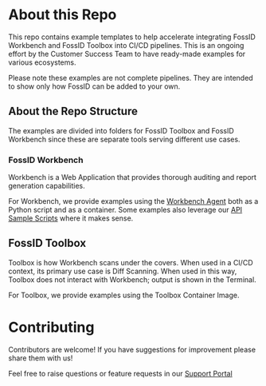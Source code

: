 # About this Repo
This repo contains example templates to help accelerate integrating FossID Workbench and FossID Toolbox into CI/CD pipelines. This is an ongoing effort by the Customer Success Team to have ready-made examples for various ecosystems. 

Please note these examples are not complete pipelines. They are intended to show only how FossID can be added to your own.

## About the Repo Structure
The examples are divided into folders for FossID Toolbox and FossID Workbench since these are separate tools serving different use cases.

### FossID Workbench
Workbench is a Web Application that provides thorough auditing and report generation capabilities. 

For Workbench, we provide examples using the [Workbench Agent](https://github.com/fossid-ab/workbench-agent) both as a Python script and as a container. Some examples also leverage our [API Sample Scripts](https://github.com/fossid-ab/workbench-api-samples) where it makes sense.

## FossID Toolbox
Toolbox is how Workbench scans under the covers. When used in a CI/CD context, its primary use case is Diff Scanning. When used in this way, Toolbox does not interact with Workbench; output is shown in the Terminal. 

For Toolbox, we provide examples using the Toolbox Container Image.

# Contributing 
Contributors are welcome! If you have suggestions for improvement please share them with us!

Feel free to raise questions or feature requests in our [Support Portal](https://support.fossid.com)
